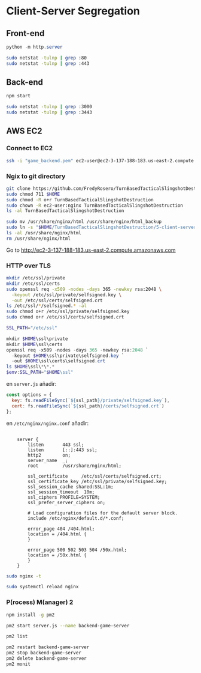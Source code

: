 # Client-Server Segregation
## Front-end

```powershell
python -m http.server
```

```bash
sudo netstat -tulnp | grep :80
sudo netstat -tulnp | grep :443
```

## Back-end
```bash
npm start
```

```bash
sudo netstat -tulnp | grep :3000
sudo netstat -tulnp | grep :3443
```

## AWS EC2
### Connect to EC2
```bash
ssh -i "game_backend.pem" ec2-user@ec2-3-137-188-183.us-east-2.compute.amazonaws.com
```

### Ngix to git directory

```bash
git clone https://github.com/FredyRosero/TurnBasedTacticalSlingshotDestruction.git
sudo chmod 711 $HOME
sudo chmod -R o+r TurnBasedTacticalSlingshotDestruction
sudo chown -R ec2-user:nginx TurnBasedTacticalSlingshotDestruction
ls -al TurnBasedTacticalSlingshotDestruction
```

```bash
sudo mv /usr/share/nginx/html /usr/share/nginx/html_backup
sudo ln -s "$HOME/TurnBasedTacticalSlingshotDestruction/5-client-server-segregation-1/front" "/usr/share/nginx/html"
ls -al /usr/share/nginx/html
rm /usr/share/nginx/html
```
Go to <http://ec2-3-137-188-183.us-east-2.compute.amazonaws.com>

### HTTP over TLS
```bash
mkdir /etc/ssl/private
mkdir /etc/ssl/certs
sudo openssl req -x509 -nodes -days 365 -newkey rsa:2048 \
  -keyout /etc/ssl/private/selfsigned.key \
  -out /etc/ssl/certs/selfsigned.crt
ls /etc/ssl/*/selfsigned.* -al
sudo chmod o+r /etc/ssl/private/selfsigned.key
sudo chmod o+r /etc/ssl/certs/selfsigned.crt
```

```bash
SSL_PATH="/etc/ssl"
```

```powershell
mkdir $HOME\ssl\private
mkdir $HOME\ssl\certs
openssl req -x509 -nodes -days 365 -newkey rsa:2048 `
  -keyout $HOME\ssl\private\selfsigned.key `
  -out $HOME\ssl\certs\selfsigned.crt
ls $HOME\ssl\*\*.*
$env:SSL_PATH="$HOME\ssl"
```

en `server.js` añadir:
```javascript
const options = {
  key: fs.readFileSync(`${ssl_path}/private/selfsigned.key`),
  cert: fs.readFileSync(`${ssl_path}/certs/selfsigned.crt`)
};
```


en `/etc/nginx/nginx.conf` añadir:
```nginx

    server {
        listen       443 ssl;
        listen       [::]:443 ssl;
        http2        on;
        server_name  _;
        root         /usr/share/nginx/html;

        ssl_certificate     /etc/ssl/certs/selfsigned.crt;
        ssl_certificate_key /etc/ssl/private/selfsigned.key;
        ssl_session_cache shared:SSL:1m;
        ssl_session_timeout  10m;
        ssl_ciphers PROFILE=SYSTEM;
        ssl_prefer_server_ciphers on;

        # Load configuration files for the default server block.
        include /etc/nginx/default.d/*.conf;

        error_page 404 /404.html;
        location = /404.html {
        }

        error_page 500 502 503 504 /50x.html;
        location = /50x.html {
        }
    }
```

```bash
sudo nginx -t
```

```bash
sudo systemctl reload nginx
```

### P(rocess) M(anager) 2

```bash
npm install -g pm2
```

```bash
pm2 start server.js --name backend-game-server
```

```bash
pm2 list
```

```bash
pm2 restart backend-game-server
pm2 stop backend-game-server
pm2 delete backend-game-server
pm2 monit
```